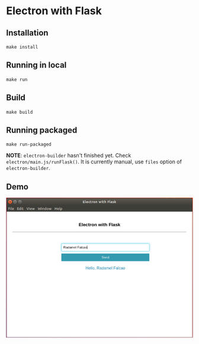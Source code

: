 # Electron with Flask

## Installation 

```
make install
```

## Running in local

```
make run
```

## Build

```
make build
```

## Running packaged

```
make run-packaged
```

**NOTE**:  `electron-builder` hasn't finished yet. Check `electron/main.js/runFlask()`. It is currently manual, use `files` option of `electron-builder`. 

## Demo

![Demo](./ss.png)
